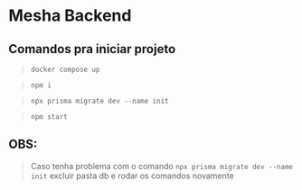 # Mesha Backend
## Comandos pra iniciar projeto
>```docker compose up```

>```npm i```

>```npx prisma migrate dev --name init```

>```npm start```

## OBS:
> Caso tenha problema com o comando ```npx prisma migrate dev --name init``` excluir pasta db e rodar os comandos novamente 

